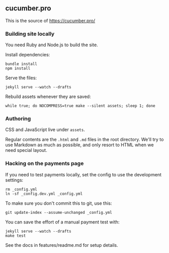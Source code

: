 ## cucumber.pro

This is the source of https://cucumber.pro/

### Building site locally

You need Ruby and Node.js to build the site.

Install dependencies:

    bundle install
    npm install

Serve the files:

    jekyll serve --watch --drafts

Rebuild assets whenever they are saved:

    while true; do NOCOMPRESS=true make --silent assets; sleep 1; done

### Authoring

CSS and JavaScript live under `assets`.

Regular contents are the `.html` and `.md` files in the root directory. We'll try to use Markdown as much
as possible, and only resort to HTML when we need special layout.

### Hacking on the payments page

If you need to test payments locally, set the config to use the development settings:

    rm _config.yml
    ln -sf _config.dev.yml _config.yml

To make sure you don't commit this to git, use this:

    git update-index --assume-unchanged _config.yml

You can save the effort of a manual payment test with:

    jekyll serve --watch --drafts
    make test

See the docs in features/readme.md for setup details.
